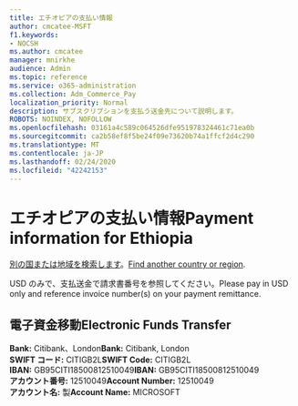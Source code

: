 ```yaml
---
title: エチオピアの支払い情報
author: cmcatee-MSFT
f1.keywords:
- NOCSH
ms.author: cmcatee
manager: mnirkhe
audience: Admin
ms.topic: reference
ms.service: o365-administration
ms.collection: Adm_Commerce_Pay
localization_priority: Normal
description: サブスクリプションを支払う送金先について説明します。
ROBOTS: NOINDEX, NOFOLLOW
ms.openlocfilehash: 03161a4c589c064526dfe951978324461c71ea0b
ms.sourcegitcommit: ca2b58ef8f5be24f09e73620b74a1ffcf2d4c290
ms.translationtype: MT
ms.contentlocale: ja-JP
ms.lasthandoff: 02/24/2020
ms.locfileid: "42242153"
---
```

# <a name="payment-information-for-ethiopia"></a><span data-ttu-id="92602-103">エチオピアの支払い情報</span><span class="sxs-lookup"><span data-stu-id="92602-103">Payment information for Ethiopia</span></span>

<span data-ttu-id="92602-104">[別の国または地域を検索します](../billing-and-payments/pay-for-your-subscription.md)。</span><span class="sxs-lookup"><span data-stu-id="92602-104">[Find another country or region](../billing-and-payments/pay-for-your-subscription.md).</span></span>

<span data-ttu-id="92602-105">USD のみで、支払送金で請求書番号を参照してください。</span><span class="sxs-lookup"><span data-stu-id="92602-105">Please pay in USD only and reference invoice number(s) on your payment remittance.</span></span>

## <a name="electronic-funds-transfer"></a><span data-ttu-id="92602-106">電子資金移動</span><span class="sxs-lookup"><span data-stu-id="92602-106">Electronic Funds Transfer</span></span>

<span data-ttu-id="92602-107">**Bank:** Citibank、London</span><span class="sxs-lookup"><span data-stu-id="92602-107">**Bank:** Citibank, London</span></span>  
<span data-ttu-id="92602-108">**SWIFT コード:** CITIGB2L</span><span class="sxs-lookup"><span data-stu-id="92602-108">**SWIFT Code:** CITIGB2L</span></span>  
<span data-ttu-id="92602-109">**IBAN:** GB95CITI18500812510049</span><span class="sxs-lookup"><span data-stu-id="92602-109">**IBAN:** GB95CITI18500812510049</span></span>  
<span data-ttu-id="92602-110">**アカウント番号:** 12510049</span><span class="sxs-lookup"><span data-stu-id="92602-110">**Account Number:** 12510049</span></span>  
<span data-ttu-id="92602-111">**アカウント名:** 製</span><span class="sxs-lookup"><span data-stu-id="92602-111">**Account Name:** MICROSOFT</span></span>  